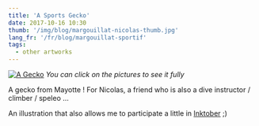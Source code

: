 ```yaml
---
title: 'A Sports Gecko'
date: 2017-10-16 10:30
thumb: '/img/blog/margouillat-nicolas-thumb.jpg'
lang_fr: '/fr/blog/margouillat-sportif'
tags:
  - other artworks
---
```


[![A Gecko](/img/blog/margouillat-nicolas-thumb.jpg)](/img/blog/margouillat-nicolas-full.jpg)
*You can click on the pictures to see it fully*

A gecko from Mayotte ! For Nicolas, a friend who is also a dive instructor / climber / speleo ...

An illustration that also allows me to participate a little in [Inktober](http://mrjakeparker.com/inktober) ;)
